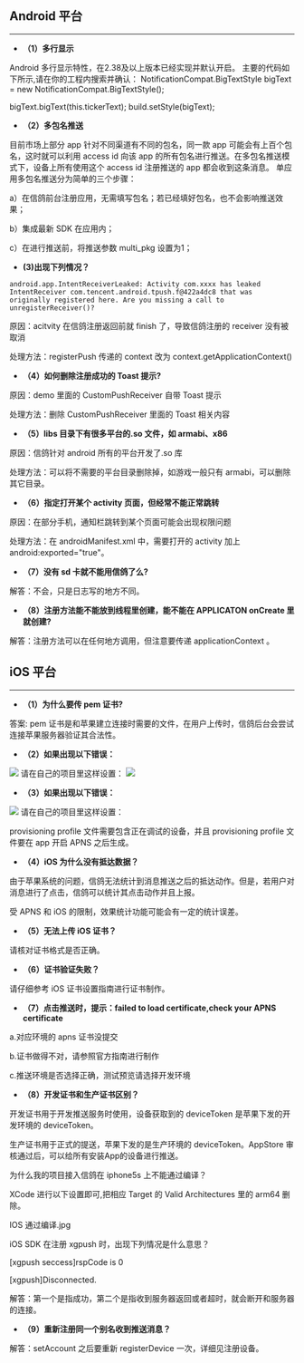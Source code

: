 ##  Android 平台
<hr>

- **（1）多行显示**

Android 多行显示特性，在2.38及以上版本已经实现并默认开启。 主要的代码如下所示,请在你的工程内搜索并确认： NotificationCompat.BigTextStyle bigText = new NotificationCompat.BigTextStyle();

bigText.bigText(this.tickerText); build.setStyle(bigText);

- **（2）多包名推送**

目前市场上部分 app 针对不同渠道有不同的包名，同一款 app 可能会有上百个包名，这时就可以利用 access id 向该 app 的所有包名进行推送。在多包名推送模式下，设备上所有使用这个 access id 注册推送的 app 都会收到这条消息。 单应用多包名推送分为简单的三个步骤：

a）在信鸽前台注册应用，无需填写包名；若已经填好包名，也不会影响推送效果；

b）集成最新 SDK 在应用内；

c）在进行推送前，将推送参数 multi_pkg 设置为1；

- **(3)出现下列情况？**

```
android.app.IntentReceiverLeaked: Activity com.xxxx has leaked IntentReceiver com.tencent.android.tpush.f@422a4dc8 that was originally registered here. Are you missing a call to unregisterReceiver()?
```
原因：acitvity 在信鸽注册返回前就 finish 了，导致信鸽注册的 receiver 没有被取消

处理方法：registerPush 传递的 context 改为 context.getApplicationContext()

- **（4）如何删除注册成功的 Toast 提示?**

原因：demo 里面的 CustomPushReceiver 自带 Toast 提示

处理方法：删除 CustomPushReceiver 里面的 Toast 相关内容

- **（5）libs 目录下有很多平台的.so 文件，如 armabi、x86**

原因：信鸽针对 android 所有的平台开发了.so 库

处理方法：可以将不需要的平台目录删除掉，如游戏一般只有 armabi，可以删除其它目录。

- **（6）指定打开某个 activity 页面，但经常不能正常跳转**

原因：在部分手机，通知栏跳转到某个页面可能会出现权限问题

处理方法：在 androidManifest.xml 中，需要打开的 activity 加上 android:exported="true"。

- **（7）没有 sd 卡就不能用信鸽了么?**

解答：不会，只是日志写的地方不同。

- **（8）注册方法能不能放到线程里创建，能不能在 APPLICATON onCreate 里就创建?**

解答：注册方法可以在任何地方调用，但注意要传递 applicationContext 。

## iOS 平台
<hr>

- **（1）为什么要传 pem 证书?**

答案: pem 证书是和苹果建立连接时需要的文件，在用户上传时，信鸽后台会尝试连接苹果服务器验证其合法性。

- **（2）如果出现以下错误：**

![](//mc.qcloudimg.com/static/img/af6242c39daa43c033722e7e74842a79/image.png)
请在自己的项目里这样设置：
![](//mc.qcloudimg.com/static/img/63a02331e81edbaa5c9a4f179d828e98/image.png)

- **（3）如果出现以下错误：**

![](//mc.qcloudimg.com/static/img/ee63d1718366a4023563145e1616c0c9/image.png)
请在自己的项目里这样设置：

provisioning profile 文件需要包含正在调试的设备，并且 provisioning profile 文件要在 app 开启 APNS 之后生成。

- **（4）iOS 为什么没有抵达数据？**

由于苹果系统的问题，信鸽无法统计到消息推送之后的抵达动作。但是，若用户对消息进行了点击，信鸽可以统计其点击动作并且上报。

受 APNS 和 iOS 的限制，效果统计功能可能会有一定的统计误差。

- **（5）无法上传 iOS 证书？**

请核对证书格式是否正确。

- **（6）证书验证失败？**

请仔细参考 iOS 证书设置指南进行证书制作。

- **（7）点击推送时，提示：failed to load certificate,check your APNS certificate**

a.对应环境的 apns 证书没提交

b.证书做得不对，请参照官方指南进行制作

c.推送环境是否选择正确，测试预览请选择开发环境

- **（8）开发证书和生产证书区别？**

开发证书用于开发推送服务时使用，设备获取到的 deviceToken 是苹果下发的开发环境的 deviceToken。

生产证书用于正式的提送，苹果下发的是生产环境的 deviceToken。AppStore 审核通过后，可以给所有安装App的设备进行推送。

为什么我的项目接入信鸽在 iphone5s 上不能通过编译？

XCode 进行以下设置即可,把相应 Target 的 Valid Architectures 里的 arm64 删除。

IOS 通过编译.jpg

iOS SDK 在注册 xgpush 时，出现下列情况是什么意思？

[xgpush seccess]rspCode is 0

[xgpush]Disconnected.

解答：第一个是指成功，第二个是指收到服务器返回或者超时，就会断开和服务器的连接。

- **（9）重新注册同一个别名收到推送消息？**

解答：setAccount 之后要重新 registerDevice 一次，详细见注册设备。









